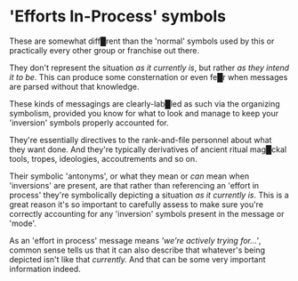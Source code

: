 # 'Efforts In-Process' symbols


These are somewhat diff█rent than the 'normal' symbols used by this or practically every other group or franchise out there.

They don't represent the situation *as it currently is*, but rather *as they intend it to be*.  This can produce some consternation or even fe█r when messages are parsed without that knowledge.

These kinds of messagings are clearly-lab█led as such via the organizing symbolism, provided you know for what to look and manage to keep your 'inversion' symbols properly accounted for.

They're essentially directives to the rank-and-file personnel about what they want done.  And they're typically derivatives of ancient ritual mag█ckal tools, tropes, ideologies, accoutrements and so on.

Their symbolic 'antonyms', or what they mean or *can* mean when 'inversions' are present, are that rather than referencing an 'effort in process' they're symbolically depicting a situation *as it currently is*.  This is a great reason it's so important to carefully assess to make sure you're correctly accounting for any 'inversion' symbols present in the message or 'mode'.

As an 'effort in process' message means *'we're actively trying for...'*, common sense tells us that it can also describe that whatever's being depicted isn't like that *currently.*  And that can be some very important information indeed.


